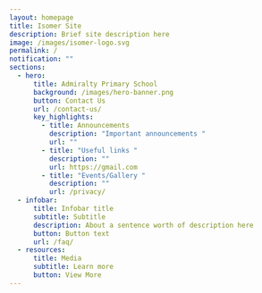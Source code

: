 ```yaml
---
layout: homepage
title: Isomer Site
description: Brief site description here
image: /images/isomer-logo.svg
permalink: /
notification: ""
sections:
  - hero:
      title: Admiralty Primary School
      background: /images/hero-banner.png
      button: Contact Us
      url: /contact-us/
      key_highlights:
        - title: Announcements
          description: "Important announcements "
          url: ""
        - title: "Useful links "
          description: ""
          url: https://gmail.com
        - title: "Events/Gallery "
          description: ""
          url: /privacy/
  - infobar:
      title: Infobar title
      subtitle: Subtitle
      description: About a sentence worth of description here
      button: Button text
      url: /faq/
  - resources:
      title: Media
      subtitle: Learn more
      button: View More
---
```

